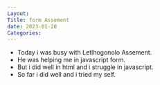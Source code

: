 ```yaml
---
Layout:
Title: form Assement
date: 2023-01-20
Categories:
---
```


 - Today i was busy with Letlhogonolo Assement. 
 - He was helping me in javascript form.
 - But i did well in html and i struggle in javascript.
 - So far i did well and i tried my self.